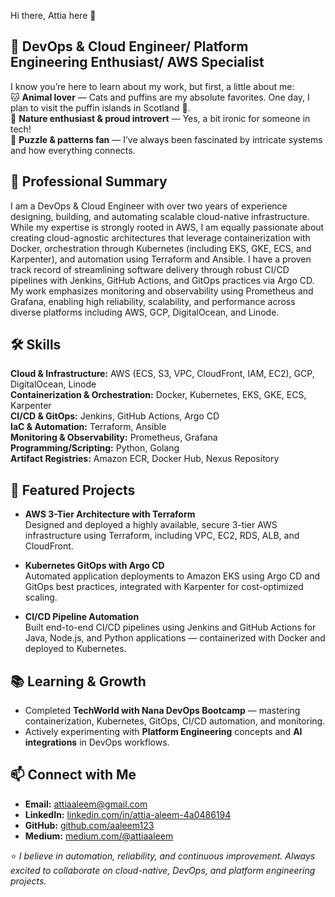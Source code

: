 Hi there, Attia here 👋
## 🚀 DevOps & Cloud Engineer/ Platform Engineering Enthusiast/ AWS Specialist  ##
I know you’re here to learn about my work, but first, a little about me:  
🐱 **Animal lover** — Cats and puffins are my absolute favorites. One day, I plan to visit the puffin islands in Scotland 🐧.  
🌿 **Nature enthusiast & proud introvert** — Yes, a bit ironic for someone in tech!  
🧩 **Puzzle & patterns fan** — I’ve always been fascinated by intricate systems and how everything connects.  


## 💼 Professional Summary  

I am a DevOps & Cloud Engineer with over two years of experience designing, building, and automating scalable cloud-native infrastructure. While my expertise is strongly rooted in AWS, I am equally passionate about creating cloud-agnostic architectures that leverage containerization with Docker, orchestration through Kubernetes (including EKS, GKE, ECS, and Karpenter), and automation using Terraform and Ansible. I have a proven track record of streamlining software delivery through robust CI/CD pipelines with Jenkins, GitHub Actions, and GitOps practices via Argo CD. My work emphasizes monitoring and observability using Prometheus and Grafana, enabling high reliability, scalability, and performance across diverse platforms including AWS, GCP, DigitalOcean, and Linode.
  
## 🛠 Skills  

**Cloud & Infrastructure:** AWS (ECS, S3, VPC, CloudFront, IAM, EC2), GCP, DigitalOcean, Linode  
**Containerization & Orchestration:** Docker, Kubernetes, EKS, GKE, ECS, Karpenter  
**CI/CD & GitOps:** Jenkins, GitHub Actions, Argo CD  
**IaC & Automation:** Terraform, Ansible  
**Monitoring & Observability:** Prometheus, Grafana  
**Programming/Scripting:** Python, Golang  
**Artifact Registries:** Amazon ECR, Docker Hub, Nexus Repository  


## 📌 Featured Projects  

- **AWS 3-Tier Architecture with Terraform**  
  Designed and deployed a highly available, secure 3-tier AWS infrastructure using Terraform, including VPC, EC2, RDS, ALB, and CloudFront.  

- **Kubernetes GitOps with Argo CD**  
  Automated application deployments to Amazon EKS using Argo CD and GitOps best practices, integrated with Karpenter for cost-optimized scaling.  

- **CI/CD Pipeline Automation**  
  Built end-to-end CI/CD pipelines using Jenkins and GitHub Actions for Java, Node.js, and Python applications — containerized with Docker and deployed to Kubernetes.  


## 📚 Learning & Growth  

- Completed **TechWorld with Nana DevOps Bootcamp** — mastering containerization, Kubernetes, GitOps, CI/CD automation, and monitoring.  
- Actively experimenting with **Platform Engineering** concepts and **AI integrations** in DevOps workflows.  


## 📫 Connect with Me  

- **Email:** [attiaaleem@gmail.com](mailto:attiaaleem@gmail.com)  
- **LinkedIn:** [linkedin.com/in/attia-aleem-4a0486194](https://www.linkedin.com/in/attia-aleem-4a0486194)  
- **GitHub:** [github.com/aaleem123](https://github.com/aaleem123)  
- **Medium:** [medium.com/@attiaaleem](https://medium.com/@attiaaleem)  

⭐️ *I believe in automation, reliability, and continuous improvement. Always excited to collaborate on cloud-native, DevOps, and platform engineering projects.*

